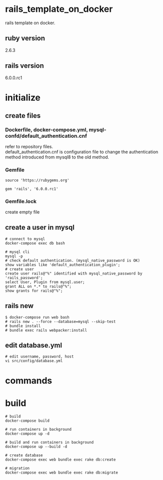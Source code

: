 # rails_template_on_docker
rails template on docker.

## ruby version
2.6.3

## rails version
6.0.0.rc1

# initialize

## create files

### Dockerfile, docker-compose.yml, mysql-confd/default_authentication.cnf
refer to repository files.  
default_authentication.cnf is configuration file to change the authentication method introduced from mysql8 to the old method.

### Gemfile
```
source 'https://rubygems.org'

gem 'rails', '6.0.0.rc1'
```

### Gemfile.lock
create empty file

## create a user in mysql

```
# connect to mysql
docker-compose exec db bash

# mysql cli
mysql -p
# check default authentication. (mysql_native_password is OK)
show variables like 'default_authentication_plugin';
# create user
create user rails@"%" identified with mysql_native_password by 'rails_password';
select User, Plugin from mysql.user;
grant ALL on *.* to rails@"%";
show grants for rails@"%";
```

## rails new
```
$ docker-compose run web bash
# rails new . --force --database=mysql --skip-test
# bundle install
# bundle exec rails webpacker:install
```

## edit database.yml

```
# edit username, password, host
vi src/config/database.yml
```

# commands

# build
```
# build
docker-compose build

# run containers in background
docker-compose up -d

# build and run containers in background
docker-compose up --build -d

# create database
docker-compose exec web bundle exec rake db:create

# migration
docker-compose exec web bundle exec rake db:migrate
```